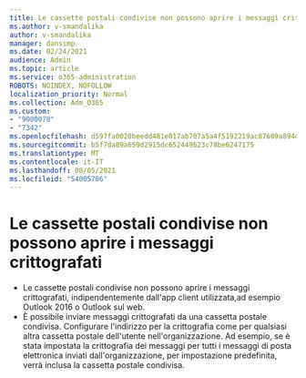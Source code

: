 ```yaml
---
title: Le cassette postali condivise non possono aprire i messaggi crittografati
ms.author: v-smandalika
author: v-smandalika
manager: dansimp
ms.date: 02/24/2021
audience: Admin
ms.topic: article
ms.service: o365-administration
ROBOTS: NOINDEX, NOFOLLOW
localization_priority: Normal
ms.collection: Adm_O365
ms.custom:
- "9000078"
- "7342"
ms.openlocfilehash: d597fa0020beedd481e017ab707a5a4f5192219ac87609a894d8ba7345ce3110
ms.sourcegitcommit: b5f7da89a650d2915dc652449623c78be6247175
ms.translationtype: MT
ms.contentlocale: it-IT
ms.lasthandoff: 08/05/2021
ms.locfileid: "54005706"
---
```

# <a name="shared-mailboxes-cant-open-encrypted-messages"></a>Le cassette postali condivise non possono aprire i messaggi crittografati

- Le cassette postali condivise non possono aprire i messaggi crittografati, indipendentemente dall'app client utilizzata,ad esempio Outlook 2016 o Outlook sul web.
- È possibile inviare messaggi crittografati da una cassetta postale condivisa. Configurare l'indirizzo per la crittografia come per qualsiasi altra cassetta postale dell'utente nell'organizzazione. Ad esempio, se è stata impostata la crittografia dei messaggi per tutti i messaggi di posta elettronica inviati dall'organizzazione, per impostazione predefinita, verrà inclusa la cassetta postale condivisa.
